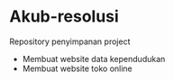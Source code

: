 # Akub-resolusi
Repository penyimpanan project
  - Membuat website data kependudukan
  - Membuat website toko online
